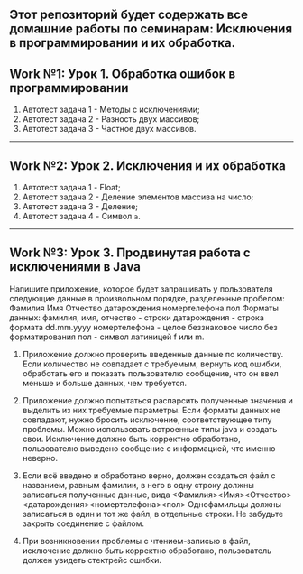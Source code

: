 Этот репозиторий будет содержать все домашние работы по семинарам: Исключения в программировании и их обработка.
--------
Work №1: Урок 1. Обработка ошибок в программировании
--------

 1. Автотест задача 1 - Методы с исключениями;
 2. Автотест задача 2 -  Разность двух массивов;
 3. Автотест задача 3 - Частное двух массивов.

--------
Work №2: Урок 2. Исключения и их обработка 
--------

1. Автотест задача 1 - Float;
2. Автотест задача 2 - Деление элементов массива на число;
3. Автотест задача 3 - Деление;
4. Автотест задача 4 - Cимвол `a`.

--------
Work №3: Урок 3. Продвинутая работа с исключениями в Java
--------

Напишите приложение, которое будет запрашивать у пользователя следующие данные в произвольном порядке, разделенные пробелом:
Фамилия Имя Отчество датарождения номертелефона пол
Форматы данных:
фамилия, имя, отчество - строки
датарождения - строка формата dd.mm.yyyy
номертелефона - целое беззнаковое число без форматирования
пол - символ латиницей f или m.

1. Приложение должно проверить введенные данные по количеству. 
Если количество не совпадает с требуемым, вернуть код ошибки, обработать его и показать пользователю сообщение, что он ввел меньше и больше данных, чем требуется.

2. Приложение должно попытаться распарсить полученные значения и выделить из них требуемые параметры. 
Если форматы данных не совпадают, нужно бросить исключение, соответствующее типу проблемы. 
Можно использовать встроенные типы java и создать свои. Исключение должно быть корректно обработано, пользователю выведено сообщение с информацией, что именно неверно.

3. Если всё введено и обработано верно, должен создаться файл с названием, равным фамилии, в него в одну строку должны записаться полученные данные, вида
<Фамилия><Имя><Отчество><датарождения><номертелефона><пол>
Однофамильцы должны записаться в один и тот же файл, в отдельные строки.
Не забудьте закрыть соединение с файлом.

4. При возникновении проблемы с чтением-записью в файл, исключение должно быть корректно обработано, пользователь должен увидеть стектрейс ошибки.